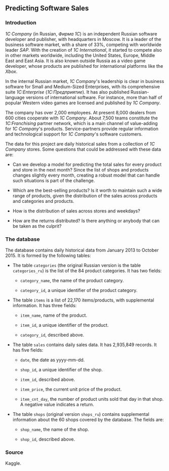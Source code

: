 ## Predicting Software Sales

### Introduction

*1C Company* (in Russian, *Фирма 1С*) is an independent Russian software developer and publisher, with headquarters in Moscow. It is a leader of the business software market, with a share of 33%, competing with worldwide leader *SAP*. With the creation of *1C International*, it started to compete also in other markets worldwide, including the United States, Europe, Middle East and East Asia. It is also known outside Russia as a video game developer, whose products are published for international platforms like the *Xbox*.

In the internal Russian market, *1C Company*'s leadership is clear in business software for Small and Medium-Sized Enterprises, with its comprehensive suite *1C:Enterprise* (*1C:Предприятие*). It has also published Russian-language versions of international software. For instance, more than half of popular Western video games are licensed and published by *1C Company*. 

The company has over 2,000 employees. At present 8,000 dealers from 600 cities cooperate with *1C Company*. About 7,500 teams constitute the *1C:Franchising* partner network, which is a main channel of value-adding for *1C Company*'s products. Service-partners provide regular information and technological support for *1C Company*'s software customers. 

The data for this project are daily historical sales from a collection of *1C Company* stores. Some questions that could be addressed with these data are:

* Can we develop a model for predicting the total sales for every product and store in the next month? Since the list of shops and products changes slightly every month, creating a robust model that can handle such situations is part of the challenge.

* Which are the best-selling products? Is it worth to maintain such a wide range of products, given the distribution of the sales across products and categories and products.

* How is the distribution of sales across stores and weekdays?

* How are the returns distributed? Is there anything or anybody that can be taken as the culprit?

### The database

The database contains daily historical data from January 2013 to October 2015. It is formed by the following tables:

* The table `categories` (the original Russian version is the table `categories_ru`) is the list of the 84 product categories. It has two fields:

    + `category_name`, the name of the product category.

    + `category_id`, a unique identifier of the product category.

* The table `items` is a list of 22,170 items/products, with supplemental information. It has three fields:

    + `item_name`, name of the product.

    + `item_id`, a unique identifier of the product.

    + `category_id`, described above.

* The table `sales` contains daily sales data. It has 2,935,849 records. It has five fields:

    + `date`, the date as yyyy-mm-dd.

    + `shop_id`, a unique identifier of the shop.

    + `item_id`, described above.

    + `item_price`, the current unit price of the product.

    + `item_cnt_day`, the number of product units sold that day in that shop. A negative value indicates a return.

* The table `shops` (original version `shops_ru`) contains supplemental information about the 60 shops covered by the database. The fields are:

    + `shop_name`, the name of the shop.

    + `shop_id`, described above.

### Source

Kaggle.
